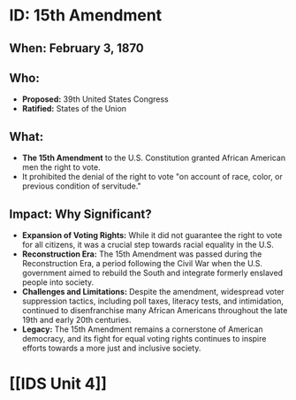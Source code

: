 # ID: 15th Amendment
## When:  February 3, 1870
## Who:  
* **Proposed:**  39th United States Congress
* **Ratified:**  States of the Union 
## What:
* **The 15th Amendment** to the U.S. Constitution granted African American men the right to vote. 
* It prohibited the denial of the right to vote "on account of race, color, or previous condition of servitude."
## Impact: Why Significant?
* **Expansion of Voting Rights:** While it did not guarantee the right to vote for all citizens, it was a crucial step towards racial equality in the U.S.
* **Reconstruction Era:**  The 15th Amendment was passed during the Reconstruction Era, a period following the Civil War when the U.S. government aimed to rebuild the South and integrate formerly enslaved people into society.
* **Challenges and Limitations:**  Despite the amendment, widespread voter suppression tactics, including poll taxes, literacy tests, and intimidation, continued to disenfranchise many African Americans throughout the late 19th and early 20th centuries. 
* **Legacy:**  The 15th Amendment remains a cornerstone of American democracy, and its fight for equal voting rights continues to inspire efforts towards a more just and inclusive society.  

# [[IDS Unit 4]]